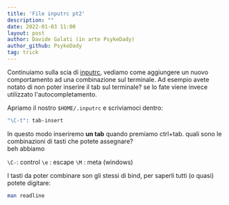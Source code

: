 ```yaml
---
title: 'File inputrc pt2'
description: ""
date: 2022-01-03 11:00
layout: post
author: Davide Galati (in arte PsykeDady)
author_github: PsykeDady
tag: trick
---
```


Continuiamo sulla scia di [inputrc](https://feed.linuxpeople.org/posts/inputrc), vediamo come aggiungere un nuovo comportamento ad una combinazione sul terminale. Ad esempio avete notato di non poter inserire il tab sul terminale? se lo fate viene invece utilizzato l'autocompletamento.  

Apriamo il nostro `$HOME/.inputrc` e scriviamoci dentro:

```bash
"\C-t": tab-insert
```

In questo modo inseriremo **un tab** quando premiamo ctrl+tab. quali sono le combinazioni di tasti che potete assegnare?  
beh abbiamo

`\C-`: control
`\e` : escape 
`\M` : meta (windows)

I tasti da poter combinare son gli stessi di bind, per saperli tutti (o quasi) potete digitare:

```bash
man readline
```
